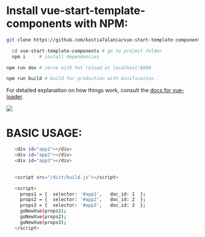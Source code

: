  # Install vue-start-template-components with NPM:
```bash
git clone https://github.com/kostia7alania/vue-start-template-components.git

  cd vue-start-template-components # go to project folder
  npm i     # install dependencies

npm run dev # serve with hot reload at localhost:8080

npm run build # build for production with minification
```
For detailed explanation on how things work, consult the [docs for vue-loader](http://vuejs.github.io/vue-loader).

<img src="https://m.vk.com/doc-125614288_467706550">


# BASIC USAGE:

 ```bash
    <div id="app1"></div> 
    <div id="app2"></div> 
    <div id="app3"></div> 

      
    <script src="/dist/build.js"></script>

    <script> 
      props1 = {  selector: '#app1',   doc_id: 1  };
      props2 = {  selector: '#app2',   doc_id: 2  };
      props3 = {  selector: '#app3',   doc_id: 3  };
      goNewVue(props1);
      goNewVue(props2);
      goNewVue(props3); 
    </script>
